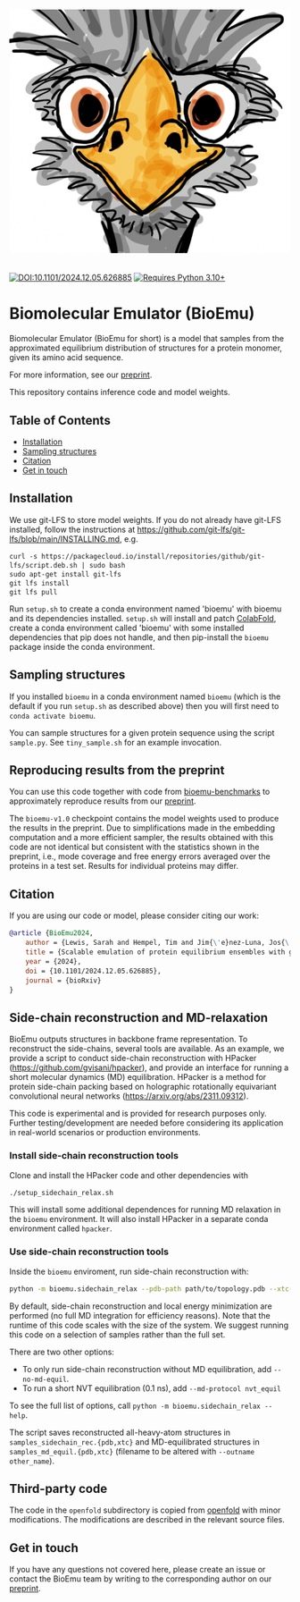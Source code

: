 
<h1>
<p align="center">
    <img src="assets/emu.png" alt="BioEmu logo" width="600"/>
</p>
</h1>

[![DOI:10.1101/2024.12.05.626885](https://zenodo.org/badge/DOI/10.1101/2024.12.05.626885.svg)](https://doi.org/10.1101/2024.12.05.626885)
[![Requires Python 3.10+](https://img.shields.io/badge/Python-3.10+-blue.svg?logo=python&logoColor=white)](https://python.org/downloads)


# Biomolecular Emulator (BioEmu)

Biomolecular Emulator (BioEmu for short) is a model that samples from the approximated equilibrium distribution of structures for a protein monomer, given its amino acid sequence.

For more information, see our [preprint](https://www.biorxiv.org/content/10.1101/2024.12.05.626885v1.abstract).

This repository contains inference code and model weights.

## Table of Contents
- [Installation](#installation)
- [Sampling structures](#sampling-structures)
- [Citation](#citation)
- [Get in touch](#get-in-touch)

## Installation

We use git-LFS to store model weights. If you do not already have git-LFS installed, follow the instructions at https://github.com/git-lfs/git-lfs/blob/main/INSTALLING.md, e.g.
```
curl -s https://packagecloud.io/install/repositories/github/git-lfs/script.deb.sh | sudo bash
sudo apt-get install git-lfs
git lfs install
git lfs pull
```

Run `setup.sh` to create a conda environment named 'bioemu' with bioemu and its dependencies installed.  `setup.sh` will install and patch [ColabFold](https://github.com/sokrypton/ColabFold), create a conda environment called 'bioemu' with some installed dependencies that pip does not handle, and then pip-install the `bioemu` package inside the conda environment.

## Sampling structures
If you installed `bioemu` in a conda environment named `bioemu` (which is the default if you run `setup.sh` as described above) then you will first need to `conda activate bioemu`.

You can sample structures for a given protein sequence using the script `sample.py`. See `tiny_sample.sh` for an example invocation.

## Reproducing results from the preprint
You can use this code together with code from [bioemu-benchmarks](https://github.com/microsoft/bioemu-benchmarks) to approximately reproduce results from our [preprint](https://www.biorxiv.org/content/10.1101/2024.12.05.626885v1).

The `bioemu-v1.0` checkpoint contains the model weights used to produce the results in the preprint. Due to simplifications made in the embedding computation and a more efficient sampler, the results obtained with this code are not identical but consistent with the statistics shown in the preprint, i.e., mode coverage and free energy errors averaged over the proteins in a test set. Results for individual proteins may differ.


## Citation
If you are using our code or model, please consider citing our work:
```bibtex
@article {BioEmu2024,
	author = {Lewis, Sarah and Hempel, Tim and Jim{\'e}nez-Luna, Jos{\'e} and Gastegger, Michael and Xie, Yu and Foong, Andrew Y. K. and Satorras, Victor Garc{\'\i}a and Abdin, Osama and Veeling, Bastiaan S. and Zaporozhets, Iryna and Chen, Yaoyi and Yang, Soojung and Schneuing, Arne and Nigam, Jigyasa and Barbero, Federico and Stimper, Vincent and Campbell, Andrew and Yim, Jason and Lienen, Marten and Shi, Yu and Zheng, Shuxin and Schulz, Hannes and Munir, Usman and Clementi, Cecilia and No{\'e}, Frank},
	title = {Scalable emulation of protein equilibrium ensembles with generative deep learning},
	year = {2024},
	doi = {10.1101/2024.12.05.626885},
	journal = {bioRxiv}
}
```

## Side-chain reconstruction and MD-relaxation
BioEmu outputs structures in backbone frame representation.
To reconstruct the side-chains, several tools are available. 
As an example, we provide a script to conduct side-chain reconstruction with HPacker (https://github.com/gvisani/hpacker), and provide an interface for running a short molecular dynamics (MD) equilibration.
HPacker is a method for protein side-chain packing based on holographic rotationally equivariant convolutional neural networks (https://arxiv.org/abs/2311.09312).

This code is experimental and is provided for research purposes only. Further testing/development are needed before considering its application in real-world scenarios or production environments.

### Install side-chain reconstruction tools
Clone and install the HPacker code and other dependencies with
```bash
./setup_sidechain_relax.sh
```

This will install some additional dependences for running MD relaxation in the `bioemu` environment. It will also install HPacker in a separate conda environment called `hpacker`.

### Use side-chain reconstruction tools
Inside the `bioemu` enviroment, run side-chain reconstruction with:
```bash
python -m bioemu.sidechain_relax --pdb-path path/to/topology.pdb --xtc-path path/to/samples.xtc
```
By default, side-chain reconstruction and local energy minimization are performed (no full MD integration for efficiency reasons).
Note that the runtime of this code scales with the size of the system.
We suggest running this code on a selection of samples rather than the full set.

There are two other options:
- To only run side-chain reconstruction without MD equilibration, add `--no-md-equil`.
- To run a short NVT equilibration (0.1 ns), add `--md-protocol nvt_equil`

To see the full list of options, call `python -m bioemu.sidechain_relax --help`.

The script saves reconstructed all-heavy-atom structures in `samples_sidechain_rec.{pdb,xtc}` and MD-equilibrated structures in `samples_md_equil.{pdb,xtc}` (filename to be altered with `--outname other_name`).

## Third-party code
The code in the `openfold` subdirectory is copied from [openfold](https://github.com/aqlaboratory/openfold) with minor modifications. The modifications are described in the relevant source files.
## Get in touch
If you have any questions not covered here, please create an issue or contact the BioEmu team by writing to the corresponding author on our [preprint](https://doi.org/10.1101/2024.12.05.626885).